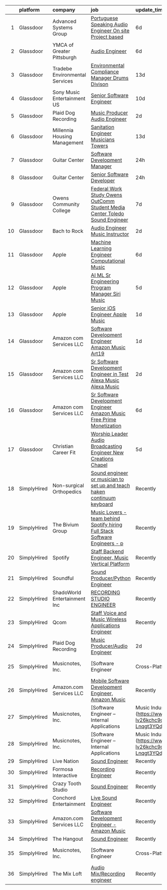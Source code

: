 

|    | platform    | company                        | job                                                                                                                                                                                                                                                                                                                                                                                                                                                                                                                                                                                                                                                                                                                                                                                                                                                                                                                                                                                                                                                                                                                                                                                                                                                                                                                                                                                                  | update_time   | location                     |
|---:|:------------|:-------------------------------|:-----------------------------------------------------------------------------------------------------------------------------------------------------------------------------------------------------------------------------------------------------------------------------------------------------------------------------------------------------------------------------------------------------------------------------------------------------------------------------------------------------------------------------------------------------------------------------------------------------------------------------------------------------------------------------------------------------------------------------------------------------------------------------------------------------------------------------------------------------------------------------------------------------------------------------------------------------------------------------------------------------------------------------------------------------------------------------------------------------------------------------------------------------------------------------------------------------------------------------------------------------------------------------------------------------------------------------------------------------------------------------------------------------|:--------------|:-----------------------------|
|  1 | Glassdoor   | Advanced Systems Group         | [Portuguese Speaking Audio Engineer  On site  Project based ](https://www.glassdoor.com/partner/jobListing.htm?pos=112&ao=1136043&s=58&guid=00000183211957719e8653e982d3bc8a&src=GD_JOB_AD&t=SR&vt=w&ea=1&cs=1_edb76693&cb=1662707652715&jobListingId=1008115167829&jrtk=3-0-1gcghilstkbn7801-1gcghilthgrhv800-f73c94eeb379ddaa-)                                                                                                                                                                                                                                                                                                                                                                                                                                                                                                                                                                                                                                                                                                                                                                                                                                                                                                                                                                                                                                                                    | 6d            | New York, NY                 |
|  2 | Glassdoor   | YMCA of Greater Pittsburgh     | [Audio Engineer](https://www.glassdoor.com/partner/jobListing.htm?pos=105&ao=1136043&s=58&guid=00000183211957719e8653e982d3bc8a&src=GD_JOB_AD&t=SR&vt=w&ea=1&cs=1_c39a8c67&cb=1662707652714&jobListingId=1008114357772&jrtk=3-0-1gcghilstkbn7801-1gcghilthgrhv800-be22ce156af67502-)                                                                                                                                                                                                                                                                                                                                                                                                                                                                                                                                                                                                                                                                                                                                                                                                                                                                                                                                                                                                                                                                                                                 | 6d            | Pittsburgh, PA               |
|  3 | Glassdoor   | Tradebe Environmental Services | [Environmental Compliance Manager   Drums Divison](https://www.glassdoor.com/partner/jobListing.htm?pos=102&ao=1110586&s=58&guid=00000183211957719e8653e982d3bc8a&src=GD_JOB_AD&t=SR&vt=w&ea=1&cs=1_59b11d91&cb=1662707652714&jobListingId=1008097031200&cpc=956B2567E1972B70&jrtk=3-0-1gcghilstkbn7801-1gcghilthgrhv800-350b471dbde93889--6NYlbfkN0B8GMa3RntkcGxyDWRdkTUuLLAj--st5PucnHcqnp1DO9rMo_BsrPyYtpU35g_ETFHdGzxextAuqToqQi6LZRhLN7JYizBTPRZqUWW6jcAj9uRs95X9hY1-9LoQsyQvHb_AEPmM5u8bjVM0eMEg-vnwOw1Qn3zd7YziXxWsGHzD3fubhI0jsm0mpcWQ6dEZK9l4tLU4Ij250XcMPr2xli52z9CqS3JYOaQHMPvMmGM6m7yKYm3Y3HIkmgImjZNi0avbAvf2I0MGxgZYR3swTsLir1K2DZjSzfQ_TXidHEpcCZ1IHAbhBMircozphPvzYR7hulpDXohX6txyuO5_dBJTkNIo1Fc2psfNfdJiwhK1MoULTkMY4sU0gJ5egr-JJEt0wN_Ic_H3TC4mgBv54U-aK1xuR0HDCGUwvOBF77DZ2t8DLNb-FuOR-FxCmZM59g4uGVtbSVek0xA6VUaAoDo8l30_as-yyfa9UgQaJfR3p2MmHoq8BNhCP3rDVUPwbuv5kosMAx1v9f9960Z0vvag3xnAVVWiW2JAZzyTcl5aXgFvUoCwi1AU)                                                                                                                                                                                                                                                                                                                                                                                                                                                          | 13d           | Millington, TN               |
|  4 | Glassdoor   | Sony Music Entertainment US    | [Senior Software Engineer](https://www.glassdoor.com/partner/jobListing.htm?pos=108&ao=1136043&s=58&guid=00000183211957719e8653e982d3bc8a&src=GD_JOB_AD&t=SR&vt=w&ea=1&cs=1_eaedaa5c&cb=1662707652715&jobListingId=1008101856547&jrtk=3-0-1gcghilstkbn7801-1gcghilthgrhv800-6b457d7baf396945-)                                                                                                                                                                                                                                                                                                                                                                                                                                                                                                                                                                                                                                                                                                                                                                                                                                                                                                                                                                                                                                                                                                       | 10d           | New York, NY                 |
|  5 | Glassdoor   | Plaid Dog Recording            | [Music Producer Audio Engineer](https://www.glassdoor.com/partner/jobListing.htm?pos=101&ao=1110586&s=58&guid=00000183211957719e8653e982d3bc8a&src=GD_JOB_AD&t=SR&vt=w&ea=1&cs=1_c3b068d6&cb=1662707652714&jobListingId=1008120701708&cpc=1FDE87803EF93CD3&jrtk=3-0-1gcghilstkbn7801-1gcghilthgrhv800-9dd5211cf157fdf3--6NYlbfkN0BOS_o7X1qYubhyrb4p2lBfdUmmmoxTN0kxNcZHhXGCRKw91HjcTkBK7AolJLZPBwBkc3j7PoynfXt6KTwDcl21DT6pE08a3Zxojbuhxvp4mFg-l-AtEj_YRD0Ag69JASRbRT2eyJJR2TGIgTNnDSAYmPAAH0GcPbLI99LHFTfL0qU6tfhHACfP1CLeehOGb29aJrCQVnu-y0e3ZV-si8gFy-dbTp1nPD5mCeVo3BVDCT48SwFKDTw0yNiYMSbnqwaJla2sQRAxPJvbZS0tN9tSX9GfrDkfzdIFG9n8qhmtfUMbniRyfSfc5kRdDPjhVCxGEIMA05dXBWxwxBUIrprTM8mKyOdx4kR8ed3tmh5IMA-4MCPv1W8hH5cIiHYYiLBWZLXzMHr2AMw-bP5q78GIyqF91tcf6GbHlzW9MSwWNM4oAd6X8ZzCOKwlUPkm5ZezAiy0tTLZ4bIcfOnia0hNZ2kFQfL1EOJABXSS7gvK26UAVKwN98QHb5M8Yyzq_Rk%3D)                                                                                                                                                                                                                                                                                                                                                                                                                                                                                                                               | 2d            | Waltham, MA                  |
|  6 | Glassdoor   | Millennia Housing Management   | [Sanitation Engineer  Musicians Towers](https://www.glassdoor.com/partner/jobListing.htm?pos=115&ao=1136043&s=58&guid=00000183211957719e8653e982d3bc8a&src=GD_JOB_AD&t=SR&vt=w&ea=1&cs=1_dcb67ced&cb=1662707652715&jobListingId=1008097376090&jrtk=3-0-1gcghilstkbn7801-1gcghilthgrhv800-f8b3de04a6918d4f-)                                                                                                                                                                                                                                                                                                                                                                                                                                                                                                                                                                                                                                                                                                                                                                                                                                                                                                                                                                                                                                                                                          | 13d           | Cleveland, OH                |
|  7 | Glassdoor   | Guitar Center                  | [Software Development Manager](https://www.glassdoor.com/partner/jobListing.htm?pos=116&ao=1136043&s=58&guid=00000183211957719e8653e982d3bc8a&src=GD_JOB_AD&t=SR&vt=w&cs=1_12d07091&cb=1662707652715&jobListingId=1008126583885&jrtk=3-0-1gcghilstkbn7801-1gcghilthgrhv800-090270ed63fc687b-)                                                                                                                                                                                                                                                                                                                                                                                                                                                                                                                                                                                                                                                                                                                                                                                                                                                                                                                                                                                                                                                                                                        | 24h           | Frederick, MD                |
|  8 | Glassdoor   | Guitar Center                  | [Senior Software Developer](https://www.glassdoor.com/partner/jobListing.htm?pos=117&ao=1136043&s=58&guid=00000183211957719e8653e982d3bc8a&src=GD_JOB_AD&t=SR&vt=w&cs=1_d35b43e8&cb=1662707652715&jobListingId=1008126583887&jrtk=3-0-1gcghilstkbn7801-1gcghilthgrhv800-2b3b599a2892437b-)                                                                                                                                                                                                                                                                                                                                                                                                                                                                                                                                                                                                                                                                                                                                                                                                                                                                                                                                                                                                                                                                                                           | 24h           | Frederick, MD                |
|  9 | Glassdoor   | Owens Community College        | [Federal Work Study  Owens OutComm Student Media Center Toledo  Sound Engineer](https://www.glassdoor.com/partner/jobListing.htm?pos=109&ao=1136043&s=58&guid=00000183211957719e8653e982d3bc8a&src=GD_JOB_AD&t=SR&vt=w&cs=1_c736b01f&cb=1662707652715&jobListingId=1008111376475&jrtk=3-0-1gcghilstkbn7801-1gcghilthgrhv800-71b4937bcff34b83-)                                                                                                                                                                                                                                                                                                                                                                                                                                                                                                                                                                                                                                                                                                                                                                                                                                                                                                                                                                                                                                                       | 7d            | Toledo, OH                   |
| 10 | Glassdoor   | Bach to Rock                   | [Audio Engineer Music Instructor](https://www.glassdoor.com/partner/jobListing.htm?pos=107&ao=1136043&s=58&guid=00000183211957719e8653e982d3bc8a&src=GD_JOB_AD&t=SR&vt=w&ea=1&cs=1_a1e5e3bd&cb=1662707652715&jobListingId=1008121513694&jrtk=3-0-1gcghilstkbn7801-1gcghilthgrhv800-740c828b02a08e51-)                                                                                                                                                                                                                                                                                                                                                                                                                                                                                                                                                                                                                                                                                                                                                                                                                                                                                                                                                                                                                                                                                                | 2d            | Leesburg, VA                 |
| 11 | Glassdoor   | Apple                          | [Machine Learning Engineer  Computational Music](https://www.glassdoor.com/partner/jobListing.htm?pos=106&ao=1136043&s=58&guid=00000183211957719e8653e982d3bc8a&src=GD_JOB_AD&t=SR&vt=w&cs=1_2eafc2ba&cb=1662707652715&jobListingId=1008115196637&jrtk=3-0-1gcghilstkbn7801-1gcghilthgrhv800-fcd6d69c546b4832-)                                                                                                                                                                                                                                                                                                                                                                                                                                                                                                                                                                                                                                                                                                                                                                                                                                                                                                                                                                                                                                                                                      | 6d            | Portland, OR                 |
| 12 | Glassdoor   | Apple                          | [AI ML   Sr Engineering Program Manager  Siri Music](https://www.glassdoor.com/partner/jobListing.htm?pos=104&ao=1110586&s=58&guid=00000183211957719e8653e982d3bc8a&src=GD_JOB_AD&t=SR&vt=w&cs=1_428ca857&cb=1662707652714&jobListingId=1008115940642&cpc=2CAED5C921A5F994&jrtk=3-0-1gcghilstkbn7801-1gcghilthgrhv800-809c7cf8beecd65c--6NYlbfkN0BvKrLyj5gPmtZO9T8euul8TCxuuKNOtzRJOomxnwSEodTz2Bc-sPZl1dBMH13w-jM9N6qTHIvrWC1BRq1o54dOXwL3ATM3A0cltl3iika3bcZ22vh2xcUnG0BDCq5TYnFLYFZm3VJVaY0oNGuS2NrkiSqDUF8yw5hZJ_f1587e83rWLn_uZCDX5Yan-CxOyQEQFr548YIHYsVw7cw6JiSp8r9TkAqa1yIodi0npsAAdPozUSXmuHzgjTIJ2IaaxXmerAKZomsbOzEvOibdtXXRUCyLabqGfaSWlxaInSzUjexqTiks-WMpdF2SoPVpW05VVvKOlC5MZHGLMe97xEwsHz3kYKBkx7PImcTYedOczDz1ru_v_wA3JecaWn7PdeXQTnoBwTV2aOLMm98uqnrrMqSqOGSdHyudYLH3OvIMf-BZHKsnSNTUSCQwgVJKpD3deaiy7F6kw9H5Ng2k_259G-CKuWW4yDG4vllKkYczJi0nvsmSz4nXmGSqDQded5qNgofH6DKjxZFpwY49KMxr6IaA1tMEztarjZdHtYgWK0-IGQqVMliOtzZKpxRsFYXe2YgXt6mOzT0FVt3pZ7OUhpiazcoYFYv1Sd-n8vSLtp84UsiQtK79r-6rzsnmSAaQ16oJ19VytPBiJxFmpVecnD0wQu1m9Hj9G-f_tlflFITfHnj_v6YfwCkXKBNv2x71iS2Nu8CXm83Dj1NaaY18I2gVIIKL6-Vb4MfEZuE1KvGkqHe7TyWOWfsi2YIyrF7Bor5GOQulXFVa3e76B-prJw80jSt8eFC9Ynuig8DXJmuaSQTkIitIxFzDEQLrJYPtpvRxKAoPQ2I7ZBEhq-CwH6nwDp_4yl-9_pBxV7A0L9f3U0zo25Z23YDqv_IQJl2JnxqAhmBB5xKoWZ0olkSONib7VvZ41DIB9P41nY6kQE1eppnN-kZCAoeNbgAU7NXXgqTyGeWPcdwEzx6ZELxjlQae3Gu4Lm9BSJcqi6XNpg%3D%3D) | 5d            | Seattle, WA                  |
| 13 | Glassdoor   | Apple                          | [Senior iOS Engineer   Apple Music](https://www.glassdoor.com/partner/jobListing.htm?pos=103&ao=1110586&s=58&guid=00000183211957719e8653e982d3bc8a&src=GD_JOB_AD&t=SR&vt=w&cs=1_a63237fa&cb=1662707652714&jobListingId=1008124638462&cpc=2CAED5C921A5F994&jrtk=3-0-1gcghilstkbn7801-1gcghilthgrhv800-b40472fcd5b77a01--6NYlbfkN0BvKrLyj5gPmtZO9T8euul8TCxuuKNOtzRJOomxnwSEodTz2Bc-sPZlC5mDe-NOaJj3uJWhcftnQ1EeXYDYOhOD57yPluTzB7iCWM8TunRiGMJPuBJBLXDP2TWVf1DPRuN5EbUfRePyfAwSkSYaw9N6mbka4b9bxgwV-hCUhwq6fI3CkV2lOHMQumRDX3sq14Ae3Ez4BlGpEVqZI-tqrhm_MIaPMZTA0TmfjKOxa_HVTzQBRg3-c16SuJI2jDqDSy2eRhFs7bxT6237OF0SjovTC4gNkSttC6R9WiD7KiDMelhhnpDgRYinLtLY0feqxxNLsnbMM1CVeoF62bolNhi53WkrMkeG_e61gC59YtVOmK_X1BX0Sh2RnTdboSg8SvqwUz0yfQPQ9VyTVQvGG1qexoYtQwLdb1ZIND-ofS01DDllpvHkfEEyrgiPcPrpYr-HmgdCN2cLt8SBCPQhUb_UztlSLxp6riIOM4qvPYNRP_goUmaxL-hKd0p5l-DV2YSOJet4FSIjNkqN4tONXMqe7kW_CXOTPe1bZ5KLaAR7BYruJMq6nV_Nqyo36Jw4xFvpO8TbX14PIsW4B4Q8GGZcN0CNc5hnF4f8GhJVpwfdtWN2raZnooFr9eDmlSbR5pIFXtU3-jHL9EwStHkD2hxh5fVw442LIqgz4OcS-IBKhm7xWZ2BLxU1-TEbjM8A1TRzz7VSpZRVR6wywJ1Mf_PWYuI95B0DvbcYiJOzuZD0q7Te7A5opac0dNJJyXTYRCUXPOsF28x0oArEYrWIpp4pRD42MSlKsqathaVbxZku1yzo61d5a-PDriaWq8K-A1Co-Xe0iyk-6yAnWQdU1BjElO0dfRF4WqVr9e3zK-VCBgeNdmyFDBsLZyUkR3CdyRTHv5vWnhsAiVRRasuKqdy7aLxgWZAuLpADTvoj8Peiot9FV3RcFDchQ8Z8P2pxlNVgJ6quW2LzSfGpGdw1AlYP)                                              | 1d            | San Diego, CA                |
| 14 | Glassdoor   | Amazon com Services LLC        | [Software Development Engineer   Amazon Music  Art19](https://www.glassdoor.com/partner/jobListing.htm?pos=111&ao=1136043&s=58&guid=00000183211957719e8653e982d3bc8a&src=GD_JOB_AD&t=SR&vt=w&cs=1_c84f9509&cb=1662707652715&jobListingId=1008122422712&jrtk=3-0-1gcghilstkbn7801-1gcghilthgrhv800-8fdf4b8576848af7-)                                                                                                                                                                                                                                                                                                                                                                                                                                                                                                                                                                                                                                                                                                                                                                                                                                                                                                                                                                                                                                                                                 | 1d            | San Francisco, CA            |
| 15 | Glassdoor   | Amazon com Services LLC        | [Sr  Software Development Engineer in Test  Alexa Music  Alexa Music](https://www.glassdoor.com/partner/jobListing.htm?pos=110&ao=1136043&s=58&guid=00000183211957719e8653e982d3bc8a&src=GD_JOB_AD&t=SR&vt=w&cs=1_5b596a4e&cb=1662707652715&jobListingId=1008120965542&jrtk=3-0-1gcghilstkbn7801-1gcghilthgrhv800-624c22d8b796a30c-)                                                                                                                                                                                                                                                                                                                                                                                                                                                                                                                                                                                                                                                                                                                                                                                                                                                                                                                                                                                                                                                                 | 2d            | Bellevue, WA                 |
| 16 | Glassdoor   | Amazon com Services LLC        | [Sr  Software Development Engineer   Amazon Music Free   Prime Monetization](https://www.glassdoor.com/partner/jobListing.htm?pos=113&ao=1136043&s=58&guid=00000183211957719e8653e982d3bc8a&src=GD_JOB_AD&t=SR&vt=w&cs=1_eae4f4dc&cb=1662707652715&jobListingId=1008114645061&jrtk=3-0-1gcghilstkbn7801-1gcghilthgrhv800-8cbb3d7f915d7c7e-)                                                                                                                                                                                                                                                                                                                                                                                                                                                                                                                                                                                                                                                                                                                                                                                                                                                                                                                                                                                                                                                          | 6d            | North Carolina               |
| 17 | Glassdoor   | Christian Career Fit           | [Worship Leader Audio   Broadcasting Engineer   New Creations Chapel](https://www.glassdoor.com/partner/jobListing.htm?pos=114&ao=1136043&s=58&guid=00000183211957719e8653e982d3bc8a&src=GD_JOB_AD&t=SR&vt=w&ea=1&cs=1_5541bb19&cb=1662707652715&jobListingId=1008115720654&jrtk=3-0-1gcghilstkbn7801-1gcghilthgrhv800-467d6a52a6f83525-)                                                                                                                                                                                                                                                                                                                                                                                                                                                                                                                                                                                                                                                                                                                                                                                                                                                                                                                                                                                                                                                            | 5d            | Richmond, IN                 |
| 18 | SimplyHired | Non-surgical Orthopedics       | [Sound engineer or musician to set up and teach haken continuum keyboard](https://www.simplyhired.com/job/7y5RxfWgvBhvD5ARANj7xR1wS24g3fPvxpYIHCnLHOc6p5-BJXdA0g?q=music+engineer)                                                                                                                                                                                                                                                                                                                                                                                                                                                                                                                                                                                                                                                                                                                                                                                                                                                                                                                                                                                                                                                                                                                                                                                                                   | Recently      | Hicksville, NY               |
| 19 | SimplyHired | The Bivium Group               | [Music Lovers - team behind Spotify hiring Full Stack Software Engineers - p](https://www.simplyhired.com/job/xwPIhzuTN5QU7HiZUxxulf6NVWJJFVEgQggMHrjRfTQugyKoDq1S5w?q=music+engineer)                                                                                                                                                                                                                                                                                                                                                                                                                                                                                                                                                                                                                                                                                                                                                                                                                                                                                                                                                                                                                                                                                                                                                                                                               | Recently      | Boston, MA                   |
| 20 | SimplyHired | Spotify                        | [Staff Backend Engineer, Music Vertical Platform](https://www.simplyhired.com/job/IoeV8PhqQ8PehTU7Rg2O45miuItnF7VkpUdLR53SuAcgR8FYosIUVA?q=music+engineer)                                                                                                                                                                                                                                                                                                                                                                                                                                                                                                                                                                                                                                                                                                                                                                                                                                                                                                                                                                                                                                                                                                                                                                                                                                           | Recently      | New York, NY                 |
| 21 | SimplyHired | Soundful                       | [Sound Producer/Python Engineer](https://www.simplyhired.com/job/fKwTfqRWVzhZJJT6yoybTUB5_pL76wxlddnu6kqy2_naoU7JVaHVBQ?q=music+engineer)                                                                                                                                                                                                                                                                                                                                                                                                                                                                                                                                                                                                                                                                                                                                                                                                                                                                                                                                                                                                                                                                                                                                                                                                                                                            | Recently      | Remote                       |
| 22 | SimplyHired | ShadoWorld Entertainment Inc   | [RECORDING STUDIO ENGINEER](https://www.simplyhired.com/job/GwCuzAE1Z75JKGOc64ylj3GPMzBTziX1HpRLOs1Ry1SWuirAjqBXVA?q=music+engineer)                                                                                                                                                                                                                                                                                                                                                                                                                                                                                                                                                                                                                                                                                                                                                                                                                                                                                                                                                                                                                                                                                                                                                                                                                                                                 | Recently      | Los Angeles, CA              |
| 23 | SimplyHired | Qcom                           | [Staff Voice and Music Wireless Applications Engineer](https://www.simplyhired.com/job/IuKNvcz9eJRkF2uCgVQkCO_WnKZCUSLI0zqsQN8xMkSL8mgVsXv0rQ?q=music+engineer)                                                                                                                                                                                                                                                                                                                                                                                                                                                                                                                                                                                                                                                                                                                                                                                                                                                                                                                                                                                                                                                                                                                                                                                                                                      | Recently      | San Jose, CA                 |
| 24 | SimplyHired | Plaid Dog Recording            | [Music Producer/Audio Engineer](https://www.simplyhired.com/job/Mj7IctLfJd6bkMRDhM4OWcLrxNPUgtNLeS3yhU4q4eZiWaPceZs3OA?q=music+engineer)                                                                                                                                                                                                                                                                                                                                                                                                                                                                                                                                                                                                                                                                                                                                                                                                                                                                                                                                                                                                                                                                                                                                                                                                                                                             | 2d            | Waltham, MA                  |
| 25 | SimplyHired | Musicnotes, Inc.               | [Software Engineer | Cross-Platform Apps | Music Industry](https://www.simplyhired.com/job/k8E4fg8SWWqgvPsk4kBA2CqJDhhUZAmYysUfvRGHibz7cVQEY9wzyw?q=music+engineer)                                                                                                                                                                                                                                                                                                                                                                                                                                                                                                                                                                                                                                                                                                                                                                                                                                                                                                                                                                                                                                                                                                                                                                                                                                  | Recently      | Remote                       |
| 26 | SimplyHired | Amazon.com Services LLC        | [Mobile Software Development Engineer, Amazon Music](https://www.simplyhired.com/job/rsCpBFn9OPkke_bvO-qBzJn5h5ReCdfOAt4WT5ZVWGLUNKcNA3LNNA?q=music+engineer)                                                                                                                                                                                                                                                                                                                                                                                                                                                                                                                                                                                                                                                                                                                                                                                                                                                                                                                                                                                                                                                                                                                                                                                                                                        | Recently      | Remote +3 locations          |
| 27 | SimplyHired | Musicnotes, Inc.               | [Software Engineer – Internal Applications | Music Industry](https://www.simplyhired.com/job/CJj4BR8cQSu-lv26kchc9c99R6mB050UHH-Lnqgt3YQdfFX2vFlL3A?q=music+engineer)                                                                                                                                                                                                                                                                                                                                                                                                                                                                                                                                                                                                                                                                                                                                                                                                                                                                                                                                                                                                                                                                                                                                                                                                                                | Recently      | Remote                       |
| 28 | SimplyHired | Musicnotes, Inc.               | [Software Engineer – Internal Applications | Music Industry](https://www.simplyhired.com/job/CJj4BR8cQSu-lv26kchc9c99R6mB050UHH-Lnqgt3YQdfFX2vFlL3A?q=music+engineer)                                                                                                                                                                                                                                                                                                                                                                                                                                                                                                                                                                                                                                                                                                                                                                                                                                                                                                                                                                                                                                                                                                                                                                                                                                | Recently      | Remote                       |
| 29 | SimplyHired | Live Nation                    | [Sound Engineer](https://www.simplyhired.com/job/YXkGvIVC9njYV5ZW3Pd0vPKForScbz8phHemptpJucOzhW1opysvPQ?q=music+engineer)                                                                                                                                                                                                                                                                                                                                                                                                                                                                                                                                                                                                                                                                                                                                                                                                                                                                                                                                                                                                                                                                                                                                                                                                                                                                            | Recently      | Los Angeles, CA +3 locations |
| 30 | SimplyHired | Formosa Interactive            | [Recording Engineer](https://www.simplyhired.com/job/29sDM0Sr9JlQYH7solN3F74VDbJwVqpkxGxp49jc-twKzjzyunLXRQ?q=music+engineer)                                                                                                                                                                                                                                                                                                                                                                                                                                                                                                                                                                                                                                                                                                                                                                                                                                                                                                                                                                                                                                                                                                                                                                                                                                                                        | Recently      | Los Angeles, CA              |
| 31 | SimplyHired | Crazy Tooth Studio             | [Sound Engineer](https://www.simplyhired.com/job/kb_TW84WGkBYp6MVGX9lUxLrs43w7gogryWwVWg0cJ2HBhOE-9NzJQ?q=music+engineer)                                                                                                                                                                                                                                                                                                                                                                                                                                                                                                                                                                                                                                                                                                                                                                                                                                                                                                                                                                                                                                                                                                                                                                                                                                                                            | Recently      | Reno, NV                     |
| 32 | SimplyHired | Conchord Entertainment         | [Live Sound Engineer](https://www.simplyhired.com/job/UEA40oo_tuyiPqvpC2XRNDDUAd6VWYQaSSZopTq90hge9e7ynS5vdw?q=music+engineer)                                                                                                                                                                                                                                                                                                                                                                                                                                                                                                                                                                                                                                                                                                                                                                                                                                                                                                                                                                                                                                                                                                                                                                                                                                                                       | Recently      | Boston, MA                   |
| 33 | SimplyHired | Amazon.com Services LLC        | [Software Development Engineer - Amazon Music](https://www.simplyhired.com/job/CFkzTN_x28vcswbOcF6bRfTpcCPkGQ0JAuAh30SNFZj-ob2yEbbgNA?q=music+engineer)                                                                                                                                                                                                                                                                                                                                                                                                                                                                                                                                                                                                                                                                                                                                                                                                                                                                                                                                                                                                                                                                                                                                                                                                                                              | Recently      | Sunnyvale, CA +6 locations   |
| 34 | SimplyHired | The Hangout                    | [Sound Engineer](https://www.simplyhired.com/job/pPtma4KfpJL8yv0IV160PCctZ7zJieTNPnwDrISJ5-REzhgDQyRTVw?q=music+engineer)                                                                                                                                                                                                                                                                                                                                                                                                                                                                                                                                                                                                                                                                                                                                                                                                                                                                                                                                                                                                                                                                                                                                                                                                                                                                            | Recently      | Myrtle Beach, SC             |
| 35 | SimplyHired | Musicnotes, Inc.               | [Software Engineer | Cross-Platform Apps | Music Industry](https://www.simplyhired.com/job/k8E4fg8SWWqgvPsk4kBA2CqJDhhUZAmYysUfvRGHibz7cVQEY9wzyw?q=music+engineer)                                                                                                                                                                                                                                                                                                                                                                                                                                                                                                                                                                                                                                                                                                                                                                                                                                                                                                                                                                                                                                                                                                                                                                                                                                  | Recently      | Remote                       |
| 36 | SimplyHired | The Mix Loft                   | [Audio Mix/Recording engineer](https://www.simplyhired.com/job/rIGHsg24O55jJJ8A9DMRFO6VT6NUvTOsIHmD2TpNycdZI4evhs-lig?q=music+engineer)                                                                                                                                                                                                                                                                                                                                                                                                                                                                                                                                                                                                                                                                                                                                                                                                                                                                                                                                                                                                                                                                                                                                                                                                                                                              | Recently      | Quincy, MA                   |